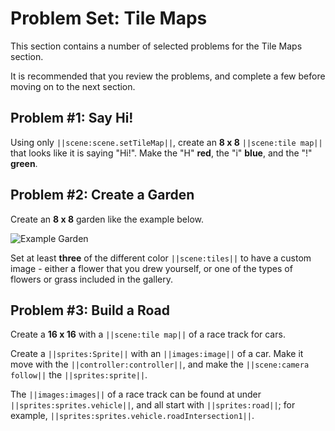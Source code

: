 # Problem Set: Tile Maps

This section contains a number of selected problems for the Tile Maps section.

It is recommended that you review the problems, and complete a few before moving on to the next section.

## Problem #1: Say Hi!

Using only ``||scene:scene.setTileMap||``, create an **8 x 8** ``||scene:tile map||`` that looks like it is saying "Hi!". Make the "H" **red**, the "i" **blue**, and the "!" **green**.

## Problem #2: Create a Garden

Create an **8 x 8** garden like the example below.

![Example Garden](/static/courses/csintro3/structure/example-garden.png)

Set at least **three** of the different color ``||scene:tiles||`` to have a custom image - either a flower that you drew yourself, or one of the types of flowers or grass included in the gallery.

## Problem #3: Build a Road

Create a **16 x 16** with a ``||scene:tile map||`` of a race track for cars.

Create a ``||sprites:Sprite||`` with an ``||images:image||`` of a car. Make it move with the ``||controller:controller||``, and make the ``||scene:camera follow||`` the ``||sprites:sprite||``.

The ``||images:images||`` of a race track can be found at under ``||sprites:sprites.vehicle||``, and all start with ``||sprites:road||``; for example, ``||sprites:sprites.vehicle.roadIntersection1||``.